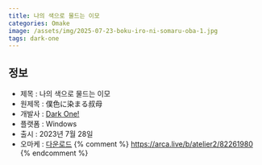 ```yaml
---
title: 나의 색으로 물드는 이모
categories: Omake
image: /assets/img/2025-07-23-boku-iro-ni-somaru-oba-1.jpg
tags: dark-one
---
```


## 정보

* 제목 : 나의 색으로 물드는 이모
* 원제목 : 僕色に染まる叔母
* 개발사 : [Dark One!](/tags/dark-one)
* 플랫폼 : Windows
* 출시 : 2023년 7월 28일
* 오마케 : [다운로드](/assets/omake/boku-iro-ni-somaru-oba.zip)
{% comment %}
https://arca.live/b/atelier2/82261980
{% endcomment %}
